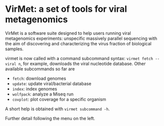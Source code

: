 # VirMet: a set of tools for viral metagenomics


VirMet is a software suite designed to help users running viral metagenomics
experiments: unspecific massively parallel sequencing with the aim of
discovering and characterizing the virus fraction of biological samples.

virmet is now called with a command subcommand
syntax: `virmet fetch --viral n`, for example, downloads the viral nucleotide
database. Other available subcommands so far are

- `fetch`:               download genomes
- `update`:              update viral/bacterial database
- `index`:               index genomes
- `wolfpack`:            analyze a Miseq run
- `covplot`:             plot coverage for a specific organism


A short help is obtained with `virmet subcommand -h`.

Further detail following the menu on the left.
